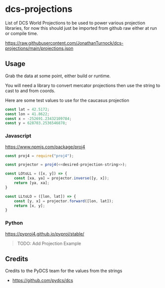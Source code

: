 # dcs-projections

List of DCS World Projections to be used to power various projection libraries, for now this should just be imported from github raw either at run or compile time.

https://raw.githubusercontent.com/JonathanTurnock/dcs-projections/main/projections.json

## Usage

Grab the data at some point, either build or runtime.

You will need a library to convert mercator projections then use the string to cast to and from coords.

Here are some test values to use for the caucasus projection

```javascript
const lat = 42.5172;
const lon = 41.8622;
const x = -252691.23432109784;
const y = 628703.2536546878;
```

### Javascript

https://www.npmjs.com/package/proj4

```javascript
const proj4 = require("proj4");

const projector = proj4(<<desired-projection-string>>);

const LOtoLL = ([x, y]) => {
    const [xa, ya] = projector.inverse([y, x]);
    return [ya, xa];
}

const LLtoLO = ([lon, lat]) => {
    const [y, x] = projector.forward([lon, lat]);
    return [x, y];
}
```

### Python

https://pyproj4.github.io/pyproj/stable/

> TODO: Add Projection Example

## Credits

Credits to the PyDCS team for the values from the strings

- https://github.com/pydcs/dcs
